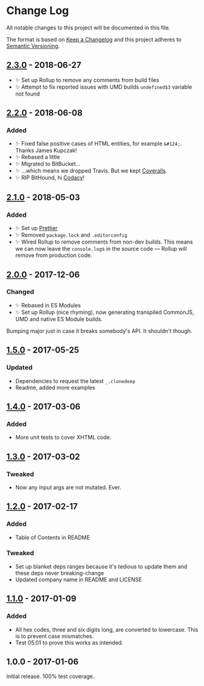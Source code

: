 # Change Log

All notable changes to this project will be documented in this file.

The format is based on [Keep a Changelog](http://keepachangelog.com/)
and this project adheres to [Semantic Versioning](http://semver.org/).

## [2.3.0] - 2018-06-27

- ✨ Set up Rollup to remove any comments from build files
- ✨ Attempt to fix reported issues with UMD builds `undefined$3` variable not found

## [2.2.0] - 2018-06-08

### Added

- ✨ Fixed false positive cases of HTML entities, for example `&#124;`. Thanks James Kupczak!
- ✨ Rebased a little
- ✨ Migrated to BitBucket...
- ✨ ...which means we dropped Travis. But we kept [Coveralls]().
- ✨ RIP BitHound, hi [Codacy]()!

## [2.1.0] - 2018-05-03

### Added

- ✨ Set up [Prettier](https://prettier.io)
- ✨ Removed `package.lock` and `.editorconfig`
- ✨ Wired Rollup to remove comments from non-dev builds. This means we can now leave the `console.log`s in the source code — Rollup will remove from production code.

## [2.0.0] - 2017-12-06

### Changed

- ✨ Rebased in ES Modules
- ✨ Set up Rollup (nice rhyming), now generating transpiled CommonJS, UMD and native ES Module builds.

Bumping major just in case it breaks somebody's API. It shouldn't though.

## [1.5.0] - 2017-05-25

### Updated

- Dependencies to request the latest `_.clonedeep`
- Readme, added more examples

## [1.4.0] - 2017-03-06

### Added

- More unit tests to cover XHTML code.

## [1.3.0] - 2017-03-02

### Tweaked

- Now any input args are not mutated. Ever.

## [1.2.0] - 2017-02-17

### Added

- Table of Contents in README

### Tweaked

- Set up blanket deps ranges because it's tedious to update them and these deps never breaking-change
- Updated company name in README and LICENSE

## [1.1.0] - 2017-01-09

### Added

- All hex codes, three and six digits long, are converted to lowercase. This is to prevent case mismatches.
- Test 05.01 to prove this works as intended.

## 1.0.0 - 2017-01-06

Initial release. 100% test coverage.

[1.1.0]: https://bitbucket.org/codsen/color-shorthand-hex-to-six-digit/branches/compare/v1.1.0%0Dv1.0.2#diff
[1.2.0]: https://bitbucket.org/codsen/color-shorthand-hex-to-six-digit/branches/compare/v1.2.0%0Dv1.1.1#diff
[1.3.0]: https://bitbucket.org/codsen/color-shorthand-hex-to-six-digit/branches/compare/v1.3.0%0Dv1.2.1#diff
[1.4.0]: https://bitbucket.org/codsen/color-shorthand-hex-to-six-digit/branches/compare/v1.4.0%0Dv1.3.1#diff
[1.5.0]: https://bitbucket.org/codsen/color-shorthand-hex-to-six-digit/branches/compare/v1.5.0%0Dv1.4.2#diff
[2.0.0]: https://bitbucket.org/codsen/color-shorthand-hex-to-six-digit/branches/compare/v2.0.0%0Dv1.5.1#diff
[2.1.0]: https://bitbucket.org/codsen/color-shorthand-hex-to-six-digit/branches/compare/v2.1.0%0Dv2.0.9#diff
[2.2.0]: https://bitbucket.org/codsen/color-shorthand-hex-to-six-digit/branches/compare/v2.2.0%0Dv2.1.1#diff
[2.3.0]: https://bitbucket.org/codsen/color-shorthand-hex-to-six-digit/branches/compare/v2.3.0%0Dv2.2.2#diff

